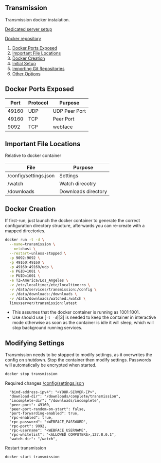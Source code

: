 Transmission
------------
Transmission docker instalation.

[Dedicated server setup](transmission-dedicated.md)

[Docker repository][1]

1. [Docker Ports Exposed](#docker-ports-exposed)
2. [Important File Locations](#important-file-locations)
3. [Docker Creation](#docker-creation)
4. [Initial Setup](#initial-setup)
5. [Importing Git Repositories](#importing-git-epositories)
6. [Other Options](#other-options)

Docker Ports Exposed
--------------------

| Port  | Protocol | Purpose       |
|-------|----------|---------------|
| 49160 | UDP      | UDP Peer Port |
| 49160 | TCP      | Peer Port     |
| 9092  | TCP      | webface       |

Important File Locations
------------------------
Relative to docker container

| File                  | Purpose             |
|-----------------------|---------------------|
| /config/settings.json | Settings            |
| /watch                | Watch direcotry     |
| /downloads            | Downloads directory |

Docker Creation
---------------
If first-run, just launch the docker container to generate the correct
configuration directory structure, afterwards you can re-create with a mapped
directories.

```bash
docker run -t -d \
  --name=transmission \
  --net=host \
  --restart=unless-stopped \
  -p 9092:9092 \
  -p 49160:49160 \
  -p 49160:49160/udp \
  -e PGID=1001 \
  -e PUID=1001 \
  -e TZ=America/Los_Angeles \
  -v /etc/localtime:/etc/localtime:ro \
  -v /data/services/transmission:/config \
  -v /data/downloads:/downloads \
  -v /data/downloads/watched:/watch \
  linuxserver/transmission:latest
```
 * This assumes that the docker container is running as 1001:1001.
 * Use should use [`-t -d`][3] is needed to keep the container in interactive
   mode otherwise as soon as the container is idle it will sleep, which will
   stop background running services.

Modifying Settings
------------------
Transmission needs to be stopped to modify settings, as it overwrites the config
on shutdown. Stop the container then modify settings. Passwords will
automatically be encrypted when started.

```bash
docker stop transmission
```

Required changes
[/config/settings.json][2]
```vim
  "bind-address-ipv4": "<YOUR-SERVER-IP>",
  "download-dir": "/downloads/complete/transmission",
  "incomplete-dir": "/downloads/incomplete",
  "peer-port": 49160,
  "peer-port-random-on-start": false,
  "port-forwarding-enabled": true,
  "rpc-enabled": true,
  "rpc-password": "<WEBFACE_PASSWORD",
  "rpc-port": 9092,
  "rpc-username": "<WEBFACE_USERNAME",
  "rpc-whitelist": "<ALLOWED COMPUTERS>,127.0.0.1",
  "watch-dir": "/watch",
```

Restart transmission
```bash
docker start transmission
```

[1]: https://hub.docker.com/r/linuxserver/transmission/
[2]: settings.json